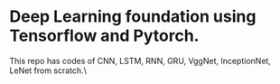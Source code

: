 # Deep Learning foundation using Tensorflow and Pytorch.

This repo has codes of CNN, LSTM, RNN, GRU, VggNet, InceptionNet, LeNet from scratch.\\
